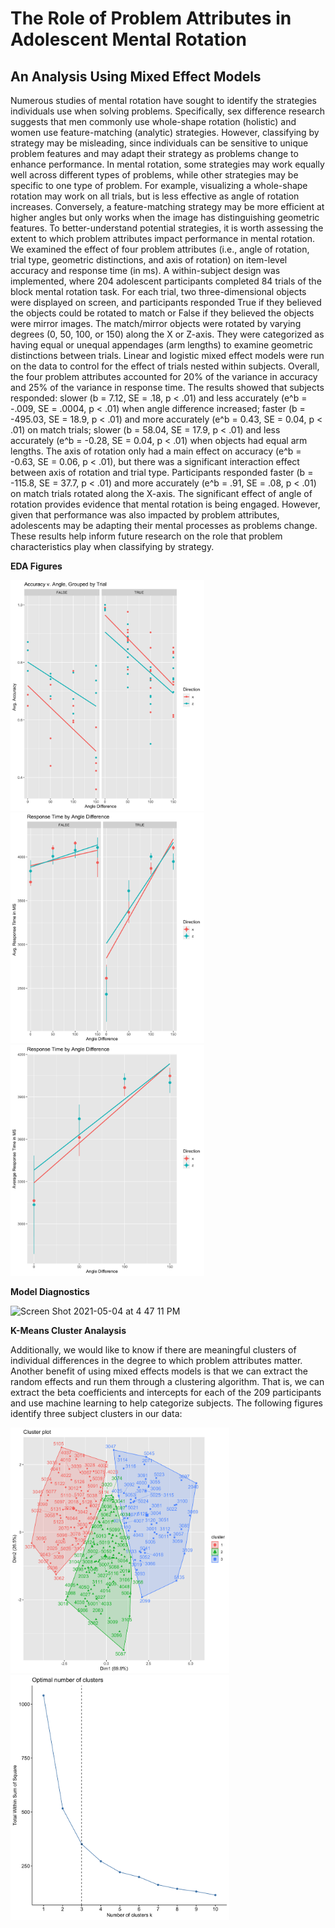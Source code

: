 # The Role of Problem Attributes in Adolescent Mental Rotation
## An Analysis Using Mixed Effect Models

Numerous studies of mental rotation have sought to identify the strategies individuals use when solving problems. Specifically, sex difference research suggests that men commonly use whole-shape rotation (holistic) and women use feature-matching (analytic) strategies. However, classifying by strategy may be misleading, since individuals can be sensitive to unique problem features and may adapt their strategy as problems change to enhance performance. In mental rotation, some strategies may work equally well across different types of problems, while other strategies may be specific to one type of problem. For example, visualizing a whole-shape rotation may work on all trials, but is less effective as angle of rotation increases. Conversely, a feature-matching strategy may be more efficient at higher angles but only works when the image has distinguishing geometric features. To better-understand potential strategies, it is worth assessing the extent to which problem attributes impact performance in mental rotation. We examined the effect of four problem attributes (i.e., angle of rotation, trial type, geometric distinctions, and axis of rotation) on item-level accuracy and response time (in ms). A within-subject design was implemented, where 204 adolescent participants completed 84 trials of the block mental rotation task. For each trial, two three-dimensional objects were displayed on screen, and participants responded True if they believed the objects could be rotated to match or False if they believed the objects were mirror images. The match/mirror objects were rotated by varying degrees (0, 50, 100, or 150) along the X or Z-axis. They were categorized as having equal or unequal appendages (arm lengths) to examine geometric distinctions between trials. Linear and logistic mixed effect models were run on the data to control for the effect of trials nested within subjects. Overall, the four problem attributes accounted for 20% of the variance in accuracy and 25% of the variance in response time. The results showed that subjects responded: slower (b = 7.12, SE = .18, p < .01) and less accurately (e^b = -.009, SE = .0004, p < .01) when angle difference increased; faster (b = -495.03, SE = 18.9, p < .01) and more accurately (e^b = 0.43, SE = 0.04, p < .01) on match trials; slower (b = 58.04, SE = 17.9, p < .01) and less accurately (e^b = -0.28, SE = 0.04, p < .01) when objects had equal arm lengths. The axis of rotation only had a main effect on accuracy (e^b = -0.63, SE = 0.06, p < .01), but there was a significant interaction effect between axis of rotation and trial type. Participants responded faster (b = -115.8, SE = 37.7, p < .01) and more accurately (e^b = .91, SE = .08, p < .01) on match trials rotated along the X-axis. The significant effect of angle of rotation provides evidence that mental rotation is being engaged. However, given that performance was also impacted by problem attributes, adolescents may be adapting their mental processes as problems change. These results help inform future research on the role that problem characteristics play when classifying by strategy.

**EDA Figures**

<img src="Figures/acc_facet.png" width=310> <img src="Figures/rt_by_angle_facet.png" width=310> <img src="Figures/rt_by_anglediff.png" width=310>

**Model Diagnostics**

<img width="1035" alt="Screen Shot 2021-05-04 at 4 47 11 PM" src="https://user-images.githubusercontent.com/54644294/117068013-bac0da80-acf8-11eb-9d59-95691ec2f509.png">


**K-Means Cluster Analaysis**

Additionally, we would like to know if there are meaningful clusters of individual differences in the degree to which problem attributes matter. Another benefit of using mixed effects models is that we can extract the random effects and run them through a clustering algorithm. That is, we can extract the beta coefficients and intercepts for each of the 209 participants and use machine learning to help categorize subjects. The following figures identify three subject clusters in our data:

<img src="Figures/cluster_plot.png" width=350>    <img src="Figures/optimal_clusters.png" width=350>

